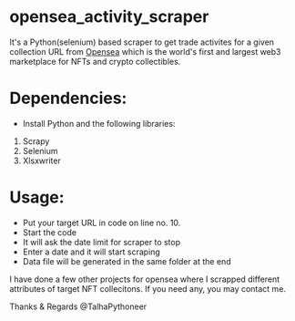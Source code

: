 # opensea_activity_scraper

It's a Python(selenium) based scraper to get trade activites for a given collection URL from [Opensea](https://opensea.io/) which is the world's first and largest web3 marketplace for NFTs and crypto collectibles.

# Dependencies:
- Install Python and the following libraries:
1) Scrapy
2) Selenium
3) Xlsxwriter


# Usage:
- Put your target URL in code on line no. 10. 
- Start the code
- It will ask the date limit for scraper to stop
- Enter a date and it will start scraping
- Data file will be generated in the same folder at the end


I have done a few other projects for opensea where I scrapped different attributes of target NFT collecitons. If you need any, you may contact me.


Thanks & Regards
@TalhaPythoneer
